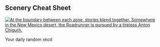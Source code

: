 ## Scenery Cheat Sheet
[![At the boundary between each zone, stories blend together. Somewhere in the New Mexico desert, the Roadrunner is pursued by a tireless Anton Chigurh.](https://imgs.xkcd.com/comics/scenery_cheat_sheet.png)](https://xkcd.com/1509/ "At the boundary between each zone, stories blend together. Somewhere in the New Mexico desert, the Roadrunner is pursued by a tireless Anton Chigurh.")

Your daily random xkcd
